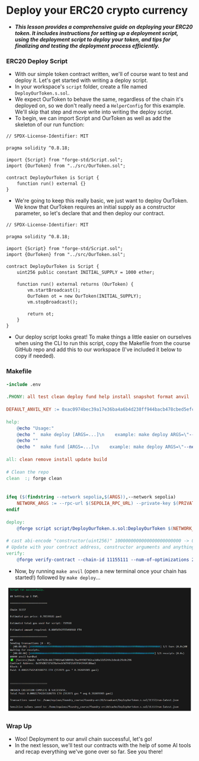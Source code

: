 # Deploy your ERC20 crypto currency
- ***This lesson provides a comprehensive guide on deploying your ERC20 token. It includes instructions for setting up a deployment script, using the deployment script to deploy your token, and tips for finalizing and testing the deployment process efficiently.***

### ERC20 Deploy Script
- With our simple token contract written, we'll of course want to test and deploy it. Let's get started with writing a deploy script.
- In your workspace's `script` folder, create a file named `DeployOurToken.s.sol`.
- We expect OurToken to behave the same, regardless of the chain it's deployed on, so we don't really need a `HelperConfig` for this example. We'll skip that step and move write into writing the deploy script.
- To begin, we can import Script and OurToken as well as add the skeleton of our run function:

```solidity
// SPDX-License-Identifier: MIT

pragma solidity ^0.8.18;

import {Script} from "forge-std/Script.sol";
import {OurToken} from "../src/OurToken.sol";

contract DeployOurToken is Script {
    function run() external {}
}
```

- We're going to keep this really basic, we just want to deploy OurToken. We know that OurToken requires an initial supply as a constructor parameter, so let's declare that and then deploy our contract.

```solidity
// SPDX-License-Identifier: MIT

pragma solidity ^0.8.18;

import {Script} from "forge-std/Script.sol";
import {OurToken} from "../src/OurToken.sol";

contract DeployOurToken is Script {
    uint256 public constant INITIAL_SUPPLY = 1000 ether;

    function run() external returns (OurToken) {
        vm.startBroadcast();
        OurToken ot = new OurToken(INITIAL_SUPPLY);
        vm.stopBroadcast();

        return ot;
    }
}

```

- Our deploy script looks great! To make things a little easier on ourselves when using the CLI to run this script, copy the Makefile from the course GitHub repo and add this to our workspace (I've included it below to copy if needed).

### Makefile

```makefile
-include .env

.PHONY: all test clean deploy fund help install snapshot format anvil

DEFAULT_ANVIL_KEY := 0xac0974bec39a17e36ba4a6b4d238ff944bacb478cbed5efcae784d7bf4f2ff80

help:
	@echo "Usage:"
	@echo "  make deploy [ARGS=...]\n    example: make deploy ARGS=\"--network sepolia\""
	@echo ""
	@echo "  make fund [ARGS=...]\n    example: make deploy ARGS=\"--network sepolia\""

all: clean remove install update build

# Clean the repo
clean  :; forge clean


ifeq ($(findstring --network sepolia,$(ARGS)),--network sepolia)
	NETWORK_ARGS := --rpc-url $(SEPOLIA_RPC_URL) --private-key $(PRIVATE_KEY) --broadcast --verify --etherscan-api-key $(ETHERSCAN_API_KEY) -vvvv
endif

deploy:
	@forge script script/DeployOurToken.s.sol:DeployOurToken $(NETWORK_ARGS)

# cast abi-encode "constructor(uint256)" 1000000000000000000000000 -> 0x00000000000000000000000000000000000000000000d3c21bcecceda1000000
# Update with your contract address, constructor arguments and anything else
verify:
	@forge verify-contract --chain-id 11155111 --num-of-optimizations 200 --watch --constructor-args 0x00000000000000000000000000000000000000000000d3c21bcecceda1000000 --etherscan-api-key $(ETHERSCAN_API_KEY) --compiler-version v0.8.19+commit.7dd6d404 0x089dc24123e0a27d44282a1ccc2fd815989e3300 src/OurToken.sol:OurToken

```

- Now, by running `make anvil` (open a new terminal once your chain has started!) followed by `make deploy`...

![alt text](Images/erc20-deploy-script1.png)

### Wrap Up
- Woo! Deployment to our anvil chain successful, let's go!
- In the next lesson, we'll test our contracts with the help of some AI tools and recap everything we've gone over so far. See you there!
